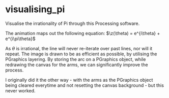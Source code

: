 # visualising_pi
Visualise the irrationality of Pi through this Processing software.

The animation maps out the following equation:
$\z(\theta) = e^{i\theta} + e^{i\pi\theta}$

As $\theta$ is irrational, the line will never re-iterate over past lines, nor will it repeat. The image is drawn to be as efficient as possible, by utilising the PGraphics layering. By storing the arc on a PGraphics object, while redrawing the canvas for the arms, we can significantly improve the process.



 I originally did it the other way - with the arms as the PGraphics object being cleared everytime and not resetting the canvas background - but this never worked. 
